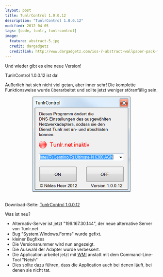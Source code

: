 ```yaml
---
layout: post
title: TunlrControl 1.0.0.12
description: "TunlrControl 1.0.0.12"
modified: 2012-04-05
tags: [code, tunlr, tunlrcontrol]
image:
  feature: abstract-5.jpg
  credit: dargadgetz
  creditlink: http://www.dargadgetz.com/ios-7-abstract-wallpaper-pack-for-iphone-5-and-ipod-touch-retina/
---
```


Und wieder gibt es eine neue Version!

TunlrControl 1.0.0.12 ist da!

Äußerlich hat sich nicht viel getan, aber inner sehr! Die komplette
Funktionsweise wurde überarbeitet und sollte jetzt
weniger störanfällig sein.

<center>
	<a href="/assets/images/2012-04-05/tunlrControl-1.0.0.12.png"><img src="/assets/images/2012-04-05/tunlrControl-1.0.0.12.png" alt=""></a>
</center>
 

Download-Seite: [TunlrControl 1.0.0.12](http://wedevelop.de/software/tunlrControl/publish.htm)


Was ist neu?

* Alternativ-Server ist jetzt "199.167.30.144", der neue alternative
Server von Tunlr.net
* Bug "System.Windows.Forms" wurde gefixt.
* kleiner Bugfixes
* Die Versionsnummer wird nun angezeigt.
* Die Auswahl der Adapter wurde verbessert.
* Die Application arbeitet jetzt mit [WMI](http://www.microsoft.com/germany/technet/datenbank/articles/600682.mspx) anstatt mit dem Command-Line-Tool "Netsh"
* Dies sollte dazu führen, dass die Application auch bei denen läuft,
bei denen sie nicht tat.
